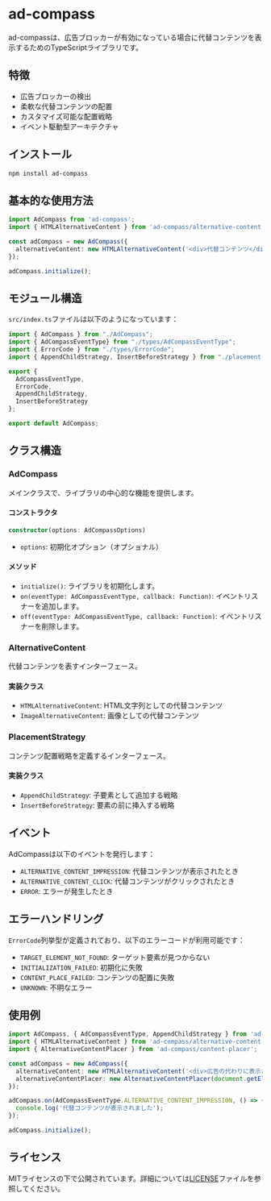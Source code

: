# ad-compass

ad-compassは、広告ブロッカーが有効になっている場合に代替コンテンツを表示するためのTypeScriptライブラリです。

## 特徴

- 広告ブロッカーの検出
- 柔軟な代替コンテンツの配置
- カスタマイズ可能な配置戦略
- イベント駆動型アーキテクチャ

## インストール

```bash
npm install ad-compass
```

## 基本的な使用方法

```typescript
import AdCompass from 'ad-compass';
import { HTMLAlternativeContent } from 'ad-compass/alternative-content';

const adCompass = new AdCompass({
  alternativeContent: new HTMLAlternativeContent('<div>代替コンテンツ</div>')
});

adCompass.initialize();
```

## モジュール構造

`src/index.ts`ファイルは以下のようになっています：

```typescript
import { AdCompass } from "./AdCompass";
import { AdCompassEventType} from "./types/AdCompassEventType";
import { ErrorCode } from "./types/ErrorCode";
import { AppendChildStrategy, InsertBeforeStrategy } from "./placement-strategy/";

export {
  AdCompassEventType,
  ErrorCode,
  AppendChildStrategy,
  InsertBeforeStrategy
};

export default AdCompass;
```

## クラス構造

### AdCompass

メインクラスで、ライブラリの中心的な機能を提供します。

#### コンストラクタ

```typescript
constructor(options: AdCompassOptions)
```

- `options`: 初期化オプション（オプショナル）

#### メソッド

- `initialize()`: ライブラリを初期化します。
- `on(eventType: AdCompassEventType, callback: Function)`: イベントリスナーを追加します。
- `off(eventType: AdCompassEventType, callback: Function)`: イベントリスナーを削除します。

### AlternativeContent

代替コンテンツを表すインターフェース。

#### 実装クラス

- `HTMLAlternativeContent`: HTML文字列としての代替コンテンツ
- `ImageAlternativeContent`: 画像としての代替コンテンツ

### PlacementStrategy

コンテンツ配置戦略を定義するインターフェース。

#### 実装クラス

- `AppendChildStrategy`: 子要素として追加する戦略
- `InsertBeforeStrategy`: 要素の前に挿入する戦略

## イベント

AdCompassは以下のイベントを発行します：

- `ALTERNATIVE_CONTENT_IMPRESSION`: 代替コンテンツが表示されたとき
- `ALTERNATIVE_CONTENT_CLICK`: 代替コンテンツがクリックされたとき
- `ERROR`: エラーが発生したとき

## エラーハンドリング

`ErrorCode`列挙型が定義されており、以下のエラーコードが利用可能です：

- `TARGET_ELEMENT_NOT_FOUND`: ターゲット要素が見つからない
- `INITIALIZATION_FAILED`: 初期化に失敗
- `CONTENT_PLACE_FAILED`: コンテンツの配置に失敗
- `UNKNOWN`: 不明なエラー

## 使用例

```typescript
import AdCompass, { AdCompassEventType, AppendChildStrategy } from 'ad-compass';
import { HTMLAlternativeContent } from 'ad-compass/alternative-content';
import { AlternativeContentPlacer } from 'ad-compass/content-placer';

const adCompass = new AdCompass({
  alternativeContent: new HTMLAlternativeContent('<div>広告の代わりに表示されるコンテンツ</div>'),
  alternativeContentPlacer: new AlternativeContentPlacer(document.getElementById('ad-container')!, new AppendChildStrategy())
});

adCompass.on(AdCompassEventType.ALTERNATIVE_CONTENT_IMPRESSION, () => {
  console.log('代替コンテンツが表示されました');
});

adCompass.initialize();
```

## ライセンス

MITライセンスの下で公開されています。詳細については[LICENSE](LICENSE)ファイルを参照してください。